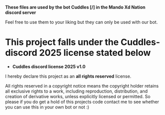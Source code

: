 **These files are used by the bot Cuddles [/] in the Mando Xd Nation discord server**

Feel free to use them to your liking but they can only be used with our bot.

# This project falls under the Cuddles-discord 2025 license stated below

* **Cuddles discord license 2025 v1.0**

I hereby declare this project as an **all rights reserved** license.

All rights reserved in a copyright notice means the copyright holder retains all exclusive rights to a work, including reproduction, distribution, and creation of derivative works, unless explicitly licensed or permitted. 
So please if you do get a hold of this projects code contact me to see whether you can use this in your own bot or not :) 

